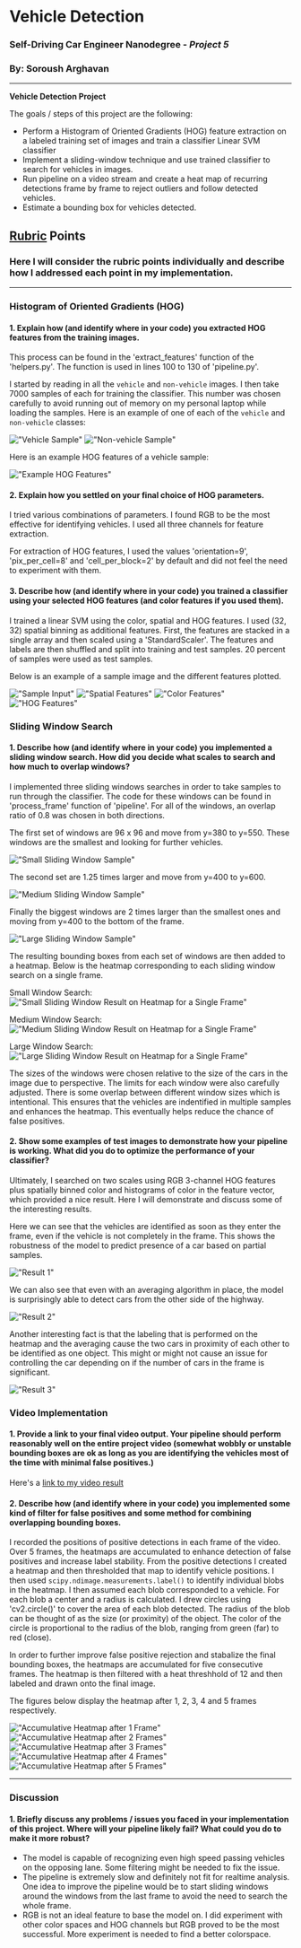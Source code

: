 # **Vehicle Detection** 
### Self-Driving Car Engineer Nanodegree - _Project 5_
### By: **Soroush Arghavan**

---

**Vehicle Detection Project**

The goals / steps of this project are the following:

* Perform a Histogram of Oriented Gradients (HOG) feature extraction on a labeled training set of images and train a classifier Linear SVM classifier
* Implement a sliding-window technique and use  trained classifier to search for vehicles in images.
* Run pipeline on a video stream and create a heat map of recurring detections frame by frame to reject outliers and follow detected vehicles.
* Estimate a bounding box for vehicles detected.

## [Rubric](https://review.udacity.com/#!/rubrics/513/view) Points

### Here I will consider the rubric points individually and describe how I addressed each point in my implementation.  

---

### Histogram of Oriented Gradients (HOG)

#### 1. Explain how (and identify where in your code) you extracted HOG features from the training images.

This process can be found in the 'extract_features' function of the 'helpers.py'. The function is used in lines 100 to 130 of 'pipeline.py'.  

I started by reading in all the `vehicle` and `non-vehicle` images. I then take 7000 samples of each for training the classifier. This number was chosen carefully to avoid running out of memory on my personal laptop while loading the samples. Here is an example of one of each of the `vehicle` and `non-vehicle` classes:

!["Vehicle Sample"](./veh_sample.png)
!["Non-vehicle Sample"](./non_veh_sample.png)

Here is an example HOG features of a vehicle sample:

!["Example HOG Features"](./figure_8.png)

#### 2. Explain how you settled on your final choice of HOG parameters.

I tried various combinations of parameters. I found RGB to be the most effective for identifying vehicles. I used all three channels for feature extraction. 

For extraction of HOG features, I used the values 'orientation=9', 'pix_per_cell=8' and 'cell_per_block=2' by default and did not feel the need to experiment with them.

#### 3. Describe how (and identify where in your code) you trained a classifier using your selected HOG features (and color features if you used them).

I trained a linear SVM using the color, spatial and HOG features. I used (32, 32) spatial binning as additional features. First, the features are stacked in a single array and then scaled using a 'StandardScaler'. The features and labels are then shuffled and split into training and test samples. 20 percent of samples were used as test samples.

Below is an example of a sample image and the different features plotted.

!["Sample Input"](./figure_4.png)
!["Spatial Features"](./figure_5.png)
!["Color Features"](./figure_6.png)
!["HOG Features"](./figure_7.png)

### Sliding Window Search

#### 1. Describe how (and identify where in your code) you implemented a sliding window search.  How did you decide what scales to search and how much to overlap windows?

I implemented three sliding windows searches in order to take samples to run through the classifier. The code for these windows can be found in 'process_frame' function of 'pipeline'. For all of the windows, an overlap ratio of 0.8 was chosen in both directions.

The first set of windows are 96 x 96 and move from y=380 to y=550. These windows are the smallest and looking for further vehicles. 

!["Small Sliding Window Sample"](./figure_1.png)

The second set are 1.25 times larger and move from y=400 to y=600.

!["Medium Sliding Window Sample"](./figure_2.png)

Finally the biggest windows are 2 times larger than the smallest ones and moving from y=400 to the bottom of the frame.

!["Large Sliding Window Sample"](./figure_3.png)

The resulting bounding boxes from each set of windows are then added to a heatmap. Below is the heatmap corresponding to each sliding window search on a single frame.

Small Window Search:
!["Small Sliding Window Result on Heatmap for a Single Frame"](./figure_9.png)

Medium Window Search:
!["Medium Sliding Window Result on Heatmap for a Single Frame"](./figure_10.png)

Large Window Search:
!["Large Sliding Window Result on Heatmap for a Single Frame"](./figure_11.png)

The sizes of the windows were chosen relative to the size of the cars in the image due to perspective. The limits for each window were also carefully adjusted. There is some overlap between different window sizes which is intentional. This ensures that the vehicles are indentified in multiple samples and enhances the heatmap. This eventually helps reduce the chance of false positives.

#### 2. Show some examples of test images to demonstrate how your pipeline is working.  What did you do to optimize the performance of your classifier?

Ultimately, I searched on two scales using RGB 3-channel HOG features plus spatially binned color and histograms of color in the feature vector, which provided a nice result.  Here I will demonstrate and discuss some of the interesting results.

Here we can see that the vehicles are identified as soon as they enter the frame, even if the vehicle is not completely in the frame. This shows the robustness of the model to predict presence of a car based on partial samples.

!["Result 1"](./figure_17.png)

We can also see that even with an averaging algorithm in place, the model is surprisingly able to detect cars from the other side of the highway.

!["Result 2"](./figure_18.png)

Another interesting fact is that the labeling that is performed on the heatmap and the averaging cause the two cars in proximity of each other to be identified as one object. This might or might not cause an issue for controlling the car depending on if the number of cars in the frame is significant.

!["Result 3"](./figure_19.png)

### Video Implementation


#### 1. Provide a link to your final video output.  Your pipeline should perform reasonably well on the entire project video (somewhat wobbly or unstable bounding boxes are ok as long as you are identifying the vehicles most of the time with minimal false positives.)
Here's a [link to my video result](./output.mp4)

#### 2. Describe how (and identify where in your code) you implemented some kind of filter for false positives and some method for combining overlapping bounding boxes.

I recorded the positions of positive detections in each frame of the video. Over 5 frames, the heatmaps are accumulated to enhance detection of false positives and increase label stability. From the positive detections I created a heatmap and then thresholded that map to identify vehicle positions. I then used `scipy.ndimage.measurements.label()` to identify individual blobs in the heatmap. I then assumed each blob corresponded to a vehicle. For each blob a center and a radius is calculated. I drew circles using 'cv2.circle()' to cover the area of each blob detected. The radius of the blob can be thought of as the size (or proximity) of the object. The color of the circle is proportional to the radius of the blob, ranging from green (far) to red (close).

In order to further improve false positive rejection and stabalize the final bounding boxes, the heatmaps are accumulated for five consecutive frames. The heatmap is then filtered with a heat threshhold of 12 and then labeled and drawn onto the final image.

The figures below display the heatmap after 1, 2, 3, 4 and 5 frames respectively.

!["Accumulative Heatmap after 1 Frame"](./figure_12.png)
!["Accumulative Heatmap after 2 Frames"](./figure_13.png)
!["Accumulative Heatmap after 3 Frames"](./figure_14.png)
!["Accumulative Heatmap after 4 Frames"](./figure_15.png)
!["Accumulative Heatmap after 5 Frames"](./figure_16.png)

---

### Discussion

#### 1. Briefly discuss any problems / issues you faced in your implementation of this project.  Where will your pipeline likely fail?  What could you do to make it more robust?

* The model is capable of recognizing even high speed passing vehicles on the opposing lane. Some filtering might be needed to fix the issue.
* The pipeline is extremely slow and definitely not fit for realtime analysis. One idea to improve the pipeline would be to start sliding windows around the windows from the last frame to avoid the need to search the whole frame.
* RGB is not an ideal feature to base the model on. I did experiment with other color spaces and HOG channels but RGB proved to be the most successful. More experiment is needed to find a better colorspace.



